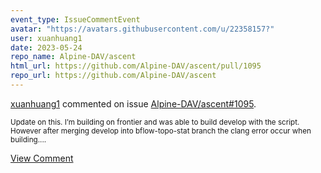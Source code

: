 ```yaml
---
event_type: IssueCommentEvent
avatar: "https://avatars.githubusercontent.com/u/22358157?"
user: xuanhuang1
date: 2023-05-24
repo_name: Alpine-DAV/ascent
html_url: https://github.com/Alpine-DAV/ascent/pull/1095
repo_url: https://github.com/Alpine-DAV/ascent
---
```


<a href='https://github.com/xuanhuang1' target='_blank'>xuanhuang1</a> commented on issue <a href='https://github.com/Alpine-DAV/ascent/pull/1095' target='_blank'>Alpine-DAV/ascent#1095</a>.

<small>Update on this. I’m building on frontier and was able to build develop with the script. However after merging develop into bflow-topo-stat branch the clang error occur when building....</small>

<a href='https://github.com/Alpine-DAV/ascent/pull/1095' target='_blank'>View Comment</a>